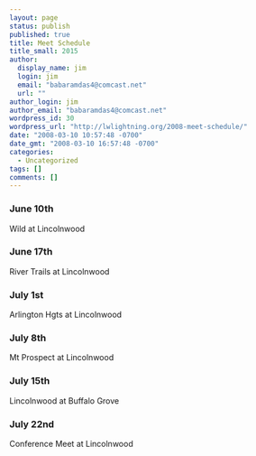 ```yaml
---
layout: page
status: publish
published: true
title: Meet Schedule
title_small: 2015
author: 
  display_name: jim
  login: jim
  email: "babaramdas4@comcast.net"
  url: ""
author_login: jim
author_email: "babaramdas4@comcast.net"
wordpress_id: 30
wordpress_url: "http://lwlightning.org/2008-meet-schedule/"
date: "2008-03-10 10:57:48 -0700"
date_gmt: "2008-03-10 16:57:48 -0700"
categories: 
  - Uncategorized
tags: []
comments: []
---
```


### June 10th 

Wild at Lincolnwood

### June 17th

River Trails at Lincolnwood

### July 1st

Arlington Hgts at Lincolnwood

### July 8th

Mt Prospect at Lincolnwood

### July 15th

Lincolnwood at Buffalo Grove

### July 22nd

Conference Meet at Lincolnwood
